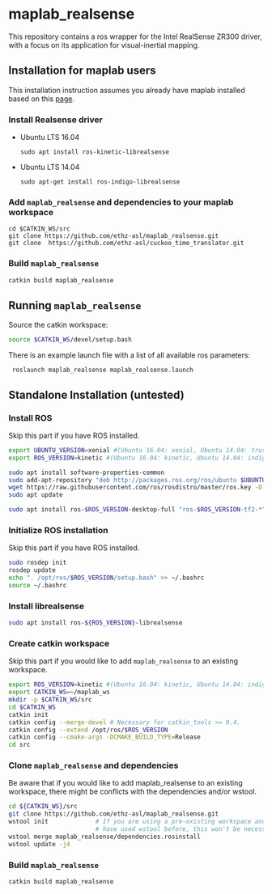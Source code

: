 # maplab_realsense

This repository contains a ros wrapper for the Intel RealSense ZR300 driver, with a focus on its application for visual-inertial mapping.

## Installation for maplab users

This installation instruction assumes you already have maplab installed based on this [page](https://github.com/ethz-asl/maplab/wiki/Installation-Ubuntu).

### Install Realsense driver

* Ubuntu LTS 16.04
  ```
  sudo apt install ros-kinetic-librealsense
  ```
* Ubuntu LTS 14.04
  ```
  sudo apt-get install ros-indigo-librealsense
  ```
  
### Add `maplab_realsense` and dependencies to your maplab workspace
```
cd $CATKIN_WS/src
git clone https://github.com/ethz-asl/maplab_realsense.git
git clone  https://github.com/ethz-asl/cuckoo_time_translator.git
```

### Build `maplab_realsense`
```bash
catkin build maplab_realsense
```

## Running `maplab_realsense`

Source the catkin workspace:
```bash
source $CATKIN_WS/devel/setup.bash
```

There is an example launch file with a list of all available ros parameters:
```
 roslaunch maplab_realsense maplab_realsense.launch
```

## Standalone Installation (untested)

### Install ROS
Skip this part if you have ROS installed.
```bash 
export UBUNTU_VERSION=xenial #(Ubuntu 16.04: xenial, Ubuntu 14.04: trusty)
export ROS_VERSION=kinetic #(Ubuntu 16.04: kinetic, Ubuntu 14.04: indigo)

sudo apt install software-properties-common
sudo add-apt-repository "deb http://packages.ros.org/ros/ubuntu $UBUNTU_VERSION main"
wget https://raw.githubusercontent.com/ros/rosdistro/master/ros.key -O - | sudo apt-key add -
sudo apt update

sudo apt install ros-$ROS_VERSION-desktop-full "ros-$ROS_VERSION-tf2-*" "ros-$ROS_VERSION-camera-info-manager*" --yes

```

### Initialize ROS installation
Skip this part if you have ROS installed.
```bash
sudo rosdep init
rosdep update
echo ". /opt/ros/$ROS_VERSION/setup.bash" >> ~/.bashrc
source ~/.bashrc
```

### Install librealsense
```bash
sudo apt install ros-${ROS_VERSION}-librealsense
```

### Create catkin workspace
Skip this part if you would like to add `maplab_realsense` to an existing workspace.
```bash
export ROS_VERSION=kinetic #(Ubuntu 16.04: kinetic, Ubuntu 14.04: indigo)
export CATKIN_WS=~/maplab_ws
mkdir -p $CATKIN_WS/src
cd $CATKIN_WS
catkin init
catkin config --merge-devel # Necessary for catkin_tools >= 0.4.
catkin config --extend /opt/ros/$ROS_VERSION
catkin config --cmake-args -DCMAKE_BUILD_TYPE=Release
cd src
```

### Clone `maplab_realsense` and dependencies
Be aware that if you would like to add maplab_realsense to an existing workspace, there might be conflicts with the dependencies and/or wstool.
```bash
cd ${CATKIN_WS}/src
git clone https://github.com/ethz-asl/maplab_realsense.git
wstool init             # If you are using a pre-existing workspace and
                        # have used wstool before, this won't be necessary
wstool merge maplab_realsense/dependencies.rosinstall
wstool update -j4
```

### Build `maplab_realsense`
```bash
catkin build maplab_realsense
```
